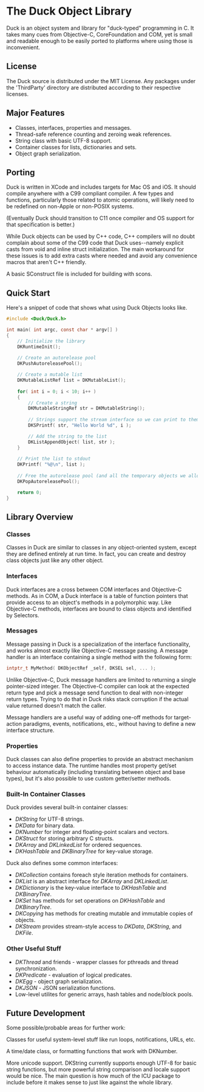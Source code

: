 # The Duck Object Library

Duck is an object system and library for "duck-typed" programming in C. It takes
many cues from Objective-C, CoreFoundation and COM, yet is small and readable
enough to be easily ported to platforms where using those is inconvenient.


## License

The Duck source is distributed under the MIT License. Any packages under the
'ThirdParty' directory are distributed according to their respective licenses.


## Major Features

* Classes, interfaces, properties and messages.
* Thread-safe reference counting and zeroing weak references.
* String class with basic UTF-8 support.
* Container classes for lists, dictionaries and sets.
* Object graph serialization.


## Porting

Duck is written in XCode and includes targets for Mac OS and iOS. It should
compile anywhere with a C99 compliant compiler. A few types and functions,
particularly those related to atomic operations, will likely need to be redefined
on non-Apple or non-POSIX systems.

(Eventually Duck should transition to C11 once compiler and OS support for that
specification is better.)

While Duck objects can be used by C++ code, C++ compilers will no doubt complain
about some of the C99 code that Duck uses--namely explicit casts from void and
inline struct initialization. The main workaround for these issues is to add extra
casts where needed and avoid any convenience macros that aren't C++ friendly.

A basic SConstruct file is included for building with scons.


## Quick Start

Here's a snippet of code that shows what using Duck Objects looks like.

```C
#include <Duck/Duck.h>

int main( int argc, const char * argv[] )
{
    // Initialize the library
    DKRuntimeInit();
    
    // Create an autorelease pool
    DKPushAutoreleasePool();

    // Create a mutable list
    DKMutableListRef list = DKMutableList();
    
    for( int i = 0; i < 10; i++ )
    {
        // Create a string
        DKMutableStringRef str = DKMutableString();
        
        // Strings support the stream interface so we can print to them thusly
        DKSPrintf( str, "Hello World %d", i );

        // Add the string to the list
        DKListAppendObject( list, str );
    }
    
    // Print the list to stdout
    DKPrintf( "%@\n", list );
    
    // Free the autorelease pool (and all the temporary objects we allocated)
    DKPopAutoreleasePool();

    return 0;
}
```


## Library Overview

### Classes

Classes in Duck are similar to classes in any object-oriented system, except
they are defined entirely at run time. In fact, you can create and destroy class
objects just like any other object.

### Interfaces

Duck interfaces are a cross between COM interfaces and Objective-C methods. As
in COM, a Duck interface is a table of function pointers that provide access to
an object's methods in a polymorphic way. Like Objective-C methods, interfaces
are bound to class objects and identified by Selectors.

### Messages

Message passing in Duck is a specialization of the interface functionality, and
works almost exactly like Objective-C message passing. A message handler is an
interface containing a single method with the following form:

```C
intptr_t MyMethod( DKObjectRef _self, DKSEL sel, ... );
```

Unlike Objective-C, Duck message handlers are limited to returning a single
pointer-sized integer. The Objective-C compiler can look at the expected return
type and pick a message send function to deal with non-integer return types.
Trying to do that in Duck risks stack corruption if the actual value returned
doesn't match the caller.

Message handlers are a useful way of adding one-off methods for target-action
paradigms, events, notifications, etc., without having to define a new interface
structure.

### Properties

Duck classes can also define properties to provide an abstract mechanism to
access instance data. The runtime handles most property get/set behaviour
automatically (including translating between object and base types), but it's
also possible to use custom getter/setter methods.

### Built-In Container Classes

Duck provides several built-in container classes:

* *DKString* for UTF-8 strings.
* *DKData* for binary data.
* *DKNumber* for integer and floating-point scalars and vectors.
* *DKStruct* for storing arbitrary C structs.
* *DKArray* and *DKLinkedList* for ordered sequences.
* *DKHashTable* and *DKBinaryTree* for key-value storage.

Duck also defines some common interfaces:

* *DKCollection* contains foreach style iteration methods for containers.
* *DKList* is an abstract interface for *DKArray* and *DKLinkedList*.
* *DKDictionary* is the key-value interface to *DKHashTable* and *DKBinaryTree*.
* *DKSet* has methods for set operations on *DKHashTable* and *DKBinaryTree*.
* *DKCopying* has methods for creating mutable and immutable copies of objects.
* *DKStream* provides stream-style access to *DKData*, *DKString*, and *DKFile*.

### Other Useful Stuff

* *DKThread* and friends - wrapper classes for pthreads and thread synchronization.
* *DKPredicate* - evaluation of logical predicates.
* *DKEgg* - object graph serialization.
* *DKJSON* - JSON serialization functions.
* Low-level utilites for generic arrays, hash tables and node/block pools.

## Future Development

Some possible/probable areas for further work:

Classes for useful system-level stuff like run loops, notifications, URLs, etc.

A time/date class, or formatting functions that work with DKNumber.

More unicode support. DKString currently supports enough UTF-8 for basic string
functions, but more powerful string comparison and locale support would be nice.
The main question is how much of the ICU package to include before it makes
sense to just like against the whole library.





